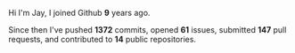 Hi I'm Jay, I joined Github **9** years ago.

Since then I've pushed **1372** commits, opened **61** issues, submitted **147** pull requests, and contributed to **14** public repositories.
